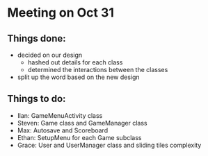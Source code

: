 # Meeting on Oct 31

## Things done:
* decided on our design
	* hashed out details for each class
	* determined the interactions between the classes
* split up the word based on the new design

## Things to do:
* Ilan: GameMenuActivity class
* Steven: Game class and GameManager class
* Max: Autosave and Scoreboard
* Ethan: SetupMenu for each Game subclass
* Grace: User and UserManager class and sliding tiles complexity